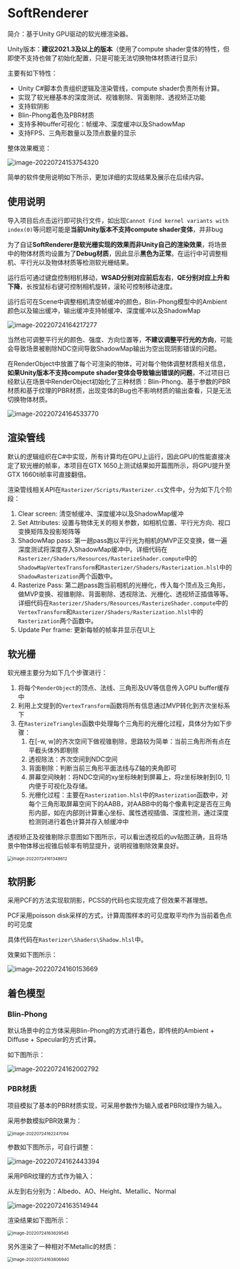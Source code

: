 # SoftRenderer
简介：基于Unity GPU驱动的软光栅渲染器。

Unity版本：**建议2021.3及以上的版本**（使用了compute shader变体的特性，但即使不支持也做了初始化配置，只是可能无法切换物体材质进行显示）



主要有如下特性：

- Unity C#脚本负责组织逻辑及渲染管线，compute shader负责所有计算。
- 实现了软光栅基本的深度测试、视锥剔除、背面剔除、透视矫正功能
- 支持软阴影
- Blin-Phong着色及PBR材质
- 支持多种buffer可视化：帧缓冲、深度缓冲以及ShadowMap
- 支持FPS、三角形数量以及顶点数量的显示



整体效果概览：

![image-20220724153754320](C:\Users\LiuKe\Documents\Computer\SoftRenderer\README.assets\image-20220724153754320.png)

简单的软件使用说明如下所示，更加详细的实现结果及展示在后续内容。



## 使用说明

导入项目后点击运行即可执行文件，如出现`Cannot Find kernel variants with index(0)`等问题可能是**当前Unity版本不支持compute shader变体**，并非bug

为了自证**SoftRenderer是软光栅实现的效果而非Unity自己的渲染效果**，将场景中的物体材质均设置为了**Debug材质**，因此显示**黑色为正常**。在运行中可调整相机、平行光以及物体材质等检测软光栅结果。

运行后可通过键盘控制相机移动，**WSAD分别对应前后左右**，**QE分别对应上升和下降**，长按鼠标右键可控制相机旋转，滚轮可控制移动速度。

运行后可在Scene中调整相机清空帧缓冲的颜色，Blin-Phong模型中的Ambient颜色以及输出缓冲，输出缓冲支持帧缓冲、深度缓冲以及ShadowMap

![image-20220724164217277](C:\Users\LiuKe\Documents\Computer\SoftRenderer\README.assets\image-20220724164217277.png)

当然也可调整平行光的颜色、强度、方向位置等，**不建议调整平行光的方向**，可能会导致场景被剔除NDC空间导致ShadowMap输出为空出现阴影错误的问题。

在RenderObject中放置了每个可渲染的物体，可对每个物体调整材质相关信息，**如果Unity版本不支持compute shader变体会导致输出错误的问题**，不过项目已经默认在场景中RenderObject初始化了三种材质：Blin-Phong、基于参数的PBR材质和基于纹理的PBR材质，出现变体的Bug也不影响材质的输出查看，只是无法切换物体材质。

![image-20220724164533770](C:\Users\LiuKe\Documents\Computer\SoftRenderer\README.assets\image-20220724164533770.png)



## 渲染管线

默认的逻辑组织在C#中实现，所有计算均在GPU上运行，因此GPU的性能直接决定了软光栅的帧率，本项目在GTX 1650上测试结果如开篇图所示，将GPU提升至GTX 1660ti帧率可直接翻倍。

渲染管线相关API在`Rasterizer/Scripts/Rasterizer.cs`文件中，分为如下几个阶段：

1. Clear screen: 清空帧缓冲、深度缓冲以及ShadowMap缓冲
2. Set Attributes: 设置与物体无关的相关参数，如相机位置、平行光方向、视口变换矩阵及投影矩阵等
3. ShadowMap pass: 第一趟pass跑以平行光为相机的MVP正交变换，做一遍深度测试将深度存入ShadowMap缓冲中。详细代码在`Rasterizer/Shaders/Resources/RasterizeShader.compute`中的`ShadowMapVertexTransform`和`Rasterizer/Shaders/Rasterization.hlsl`中的`ShadowRasterization`两个函数中。
4. Rasterize Pass: 第二趟pass跑当前相机的光栅化，传入每个顶点及三角形，做MVP变换、视锥剔除、背面剔除、透视除法、光栅化、透视矫正插值等等。详细代码在`Rasterizer/Shaders/Resources/RasterizeShader.compute`中的`VertexTransform`和`Rasterizer/Shaders/Rasterization.hlsl`中的`Rasterization`两个函数中。
5. Update Per frame: 更新每帧的帧率并显示在UI上



## 软光栅

软光栅主要分为如下几个步骤进行：

1. 将每个`RenderObject`的顶点、法线、三角形及UV等信息传入GPU buffer缓存中
2. 利用上文提到的`VertexTransform`函数将所有信息通过MVP转化到齐次坐标系下
3. 在`RasterizeTriangles`函数中处理每个三角形的光栅化过程，具体分为如下步骤：
   1. 在[-w, w]的齐次空间下做视锥剔除，思路较为简单：当前三角形所有点在平截头体外即剔除
   2. 透视除法：齐次空间到NDC空间
   3. 背面剔除：判断当前三角形平面法线与Z轴的夹角即可
   4. 屏幕空间映射：将NDC空间的xy坐标映射到屏幕上，将z坐标映射到[0, 1]内便于可视化及存储。
   5. 光栅化过程：主要在`Rasterization.hlsl`中的`Rasterization`函数中，对每个三角形取屏幕空间下的AABB，对AABB中的每个像素判定是否在三角形内部，如在内部则计算重心坐标、属性透视插值、深度检测，通过深度检测则进行着色计算并存入帧缓冲中

透视矫正及视锥剔除示意图如下图所示，可以看出透视后的uv贴图正确，且将场景中物体移出视锥后帧率有明显提升，说明视锥剔除效果良好。

<img src="C:\Users\LiuKe\Documents\Computer\SoftRenderer\README.assets\image-20220724161348612.png" alt="image-20220724161348612" style="zoom: 67%;" />



## 软阴影

采用PCF的方法实现软阴影，PCSS的代码也实现完成了但效果不甚理想。

PCF采用poisson disk采样的方式，计算周围样本的可见度取平均作为当前着色点的可见度

具体代码在`Rasterizer\Shaders\Shadow.hlsl`中。

效果如下图所示：

![image-20220724160153669](C:\Users\LiuKe\Documents\Computer\SoftRenderer\README.assets\image-20220724160153669.png)



## 着色模型

### Blin-Phong

默认场景中的立方体采用Blin-Phong的方式进行着色，即传统的Ambient + Diffuse + Specular的方式计算。

如下图所示：

![image-20220724162002792](C:\Users\LiuKe\Documents\Computer\SoftRenderer\README.assets\image-20220724162002792.png)

### PBR材质

项目模拟了基本的PBR材质实现，可采用参数作为输入或者PBR纹理作为输入。

采用参数模拟PBR效果为：

<img src="C:\Users\LiuKe\Documents\Computer\SoftRenderer\README.assets\image-20220724162247094.png" alt="image-20220724162247094" style="zoom:67%;" />

参数如下图所示，可自行调整：

![image-20220724162443394](C:\Users\LiuKe\Documents\Computer\SoftRenderer\README.assets\image-20220724162443394.png)

采用PBR纹理的方式作为输入：

从左到右分别为：Albedo、AO、Height、Metallic、Normal

![image-20220724163514944](C:\Users\LiuKe\Documents\Computer\SoftRenderer\README.assets\image-20220724163514944.png)

渲染结果如下图所示：

<img src="C:\Users\LiuKe\Documents\Computer\SoftRenderer\README.assets\image-20220724163629545.png" alt="image-20220724163629545" style="zoom:67%;" />

另外渲染了一种相对不Metallic的材质：

<img src="C:\Users\LiuKe\Documents\Computer\SoftRenderer\README.assets\image-20220724163806940.png" alt="image-20220724163806940" style="zoom:67%;" />